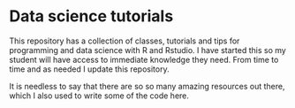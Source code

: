 # Data science tutorials

This repository has a collection of classes, tutorials and tips for programming and data science with R and Rstudio. I have started this so my student will have access to immediate knowledge they need. From time to time and as needed I update this repository.

It is needless to say that there are so so many amazing resources out there, which I also used to write some of the code here.
